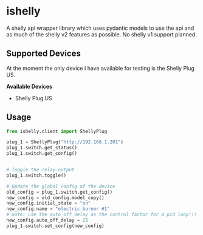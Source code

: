 # ishelly
A shelly api wrapper library which uses pydantic models to use the api and as much of the shelly v2 features as possible. No shelly v1 support planned.

## Supported Devices
At the moment the only device I have available for testing is the Shelly Plug US.

**Available Devices**
- Shelly Plug US


## Usage
```python
from ishelly.client import ShellyPlug

plug_1 = ShellyPlug("http://192.168.1.201")
plug_1.switch.get_status()
plug_1.switch.get_config()


# Toggle the relay output
plug_1.switch.toggle()

# Update the global config of the device
old_config = plug_1.switch.get_config()
new_config = old_config.model_copy()
new_config.initial_state = "on"
new_config.name = "electric burner #1"
# note: use the auto_off_delay as the control factor for a pid loop!!!
new_config.auto_off_delay = 25
plug_1.switch.set_config(new_config)

```